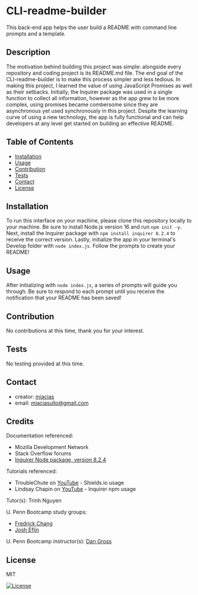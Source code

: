 # CLI-readme-builder
This back-end app helps the user build a README with command line prompts and a template.


## Description

The motivation behind building this project was simple: alongside every repository and coding project is its README.md file. The end goal of the CLI-readme-builder is to make this process simpler and less tedious. In making this project, I learned the value of using JavaScript Promises as well as their setbacks. Initially, the Inquirer package was used in a single function to collect all information, however as the app grew to be more complex, using promises became combersome since they are asynchronous yet used synchronously in this project. Despite the learning curve of using a new technology, the app is fully functional and can help developers at any level get started on building an effective README.


## Table of Contents

  - [Installation](#installation)
  - [Usage](#usage)
  - [Contribution](#contribution)
  - [Tests](#tests)
  - [Contact](#contact)
  - [License](#license)

## Installation
  
To run this interface on your machine, please clone this repository locally to your machine. Be sure to install Node.js version 16 and run ```npm init -y```. Next, install the Inquirer package with ```npm install inquirer 8.2.4``` to receive the correct version. Lastly, initialize the app in your terminal's Develop folder with ```node index.js```. Follow the prompts to create your README!


## Usage
  
After initializing with ```node index.js```, a series of prompts will guide you through. Be sure to respond to each prompt until you receive the notification that your README has been saved!


## Contribution

No contributions at this time, thank you for your interest.


## Tests

No testing provided at this time.


## Contact

- creator: [miacias](https://github.com/miacias)
- email: [miaciasullo@gmail.com](mailto:miaciasullo@gmail.com)


## Credits

Documentation referenced:

- Mozilla Development Network
- Stack Overflow forums
- [Inquirer Node package, version 8.2.4](https://www.npmjs.com/package/inquirer/v/8.2.4)

Tutorials referenced:

- TroubleChute on [YouTube](https://www.youtube.com/watch?v=Dl-ekLb4quE&t=4s) - Shields.io usage
- Lindsay Chapin on [YouTube](https://www.youtube.com/watch?v=PGAGcePjbPA&t=2s) - Inquirer npm usage

Tutor(s): Trinh Nguyen

U. Penn Bootcamp study groups:

- [Fredrick Chang](https://github.com/LearnedDr)
- [Josh Eflin](https://github.com/JoshEflin)

U. Penn Bootcamp instructor(s): [Dan Gross](https://github.com/DanielWGross)


## License
  
MIT

[![License](https://img.shields.io/badge/license-MIT-blue?logo=github)](https://github.com/miacias/CLI-readme-builder/blob/main/LICENSE)